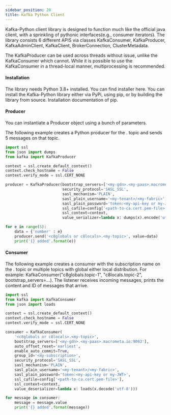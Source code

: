 ```yaml
---
sidebar_position: 20
title: Kafka Python Client
---
```


Kafka-Python client library is designed to function much like the official java client, with a sprinkling of pythonic interfaces(e.g., consumer iterators). The library consists 6 different APIS via classes KafkaConsumer, KafkaProducer, KafkaAdminClient, KafkaClient, BrokerConnection, ClusterMetadata.

The KafkaProducer can be used across threads without issue, unlike the KafkaConsumer which cannot. While it is possible to use the KafkaConsumer in a thread-local manner, multiprocessing is recommended.


#### Installation

The library needs Python 3.8+ installed. You can find installer here. You can install the Kafka-Python library either via PyPi, using pip, or by building the library from source. Installation documentation of pip.


#### Producer

You can instantiate a Producer object using a bunch of parameters.

The following example creates a Python producer for the <c8globals or c8locals>.<my-topic> topic and sends 5 messages on that topic.
```python
import ssl
from json import dumps
from kafka import KafkaProducer

context = ssl.create_default_context()
context.check_hostname = False
context.verify_mode = ssl.CERT_NONE

producer = KafkaProducer(bootstrap_servers=['<my-gdn>.<my-paas>.macrometa.io:9093'],
                         security_protocol='SASL_SSL',
                         sasl_mechanism='PLAIN',
                         sasl_plain_username='<my-tenant>/<my-fabric>',
                         sasl_plain_password='token:<my-api-key or my-JWT>',
                         ssl_cafile=config['<path-to-ca.cert.pem-file>'],
                         ssl_context=context,
                         value_serializer=lambda x: dumps(x).encode('utf-8'))

for e in range(5):
    data = {'number' : e}
    producer.send('<c8globals or c8locals>.<my-topic>', value=data)
    print('{} added'.format(e))
```

#### Consumer

The following example creates a consumer with the <my-subscription> subscription name on the <c8globals or c8locals>.<my-topic> topic or multiple topics with global either local distribution. For example: KafkaConsumer("c8globals.topic-1", "c8locals.topic-2", bootstrap_servers=...). The listener receives incoming messages, prints the content and ID of messages that arrive.
```python
import ssl
from kafka import KafkaConsumer
from json import loads

context = ssl.create_default_context()
context.check_hostname = False
context.verify_mode = ssl.CERT_NONE

consumer = KafkaConsumer(
    '<c8globals or c8locals>.<my-topic>',
    bootstrap_servers=['<my-gdn>.<my-paas>.macrometa.io:9093'],
    auto_offset_reset='earliest',
    enable_auto_commit=True,
    group_id='<my-subscription>',
    security_protocol='SASL_SSL',
    sasl_mechanism='PLAIN',
    sasl_plain_username='<my-tenant>/<my-fabric>',
    sasl_plain_password='token:<my-api-key or my-JWT>',
    ssl_cafile=config['<path-to-ca.cert.pem-file>'],
    ssl_context=context,
    value_deserializer=lambda x: loads(x.decode('utf-8')))

for message in consumer:
    message = message.value
    print('{} added'.format(message))
```